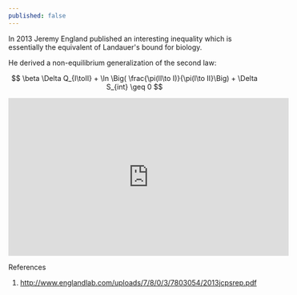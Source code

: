 ```yaml
---
published: false
---
```

In 2013 Jeremy England published an interesting inequality which is essentially the equivalent of Landauer's bound for biology.

He derived a non-equilibrium generalization of the second law:

$$
\beta \Delta Q_{I\toII} + \ln \Big( \frac{\pi(II\to I)}{\pi(I\to II}\Big) + \Delta S_{int} \geq 0
$$


<iframe width="560" height="315" src="https://www.youtube.com/embed/10cVVHKCRWw" frameborder="0" allow="accelerometer; autoplay; encrypted-media; gyroscope; picture-in-picture" allowfullscreen></iframe>

References
1. http://www.englandlab.com/uploads/7/8/0/3/7803054/2013jcpsrep.pdf